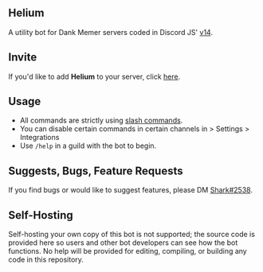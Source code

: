 ## Helium

A utility bot for Dank Memer servers coded in Discord JS' [v14](https://discord.js.org/#/docs/discord.js/stable/general/welcome).

## Invite

If you'd like to add **Helium** to your server, click [here](https://discord.com/api/oauth2/authorize?client_id=958848741790609468&permissions=8&scope=bot%20applications.commands).

## Usage

- All commands are strictly using [slash commands](https://support.discord.com/hc/en-us/articles/1500000368501-Slash-Commands-FAQ#:~:text=WHAT%20ARE%20SLASH%20COMMANDS%3F,to%20use%20your%20favorite%20bot.).
- You can disable certain commands in certain channels in > Settings > Integrations
- Use `/help` in a guild with the bot to begin.

## Suggests, Bugs, Feature Requests

If you find bugs or would like to suggest features, please DM [Shark#2538](https://discord.com/users/823933160785838091).

## Self-Hosting

Self-hosting your own copy of this bot is not supported; the source code is provided here so users and other bot developers can see how the bot functions. No help will be provided for editing, compiling, or building any code in this repository.
